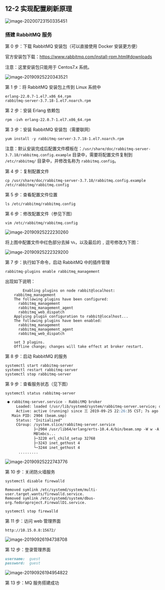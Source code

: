 ## 12-2 实现配置刷新原理

![image-20200723150335451](https://tva1.sinaimg.cn/large/008i3skNgy1gvu8860w1zj31py0sm78r.jpg)

### 搭建 RabbitMQ 服务

第 0 步：下载 RabbitMQ 安装包（可以直接使用 Docker 安装更方便）

官方安装包下载：https://www.rabbitmq.com/install-rpm.html#downloads

注意：这里安装包只能用于 Centos7.x 系统。


![image-20190925220343521](https://tva1.sinaimg.cn/large/008i3skNgy1gvu888kenfj317k04k3z6.jpg)



第 1 步：将 RabbitMQ 安装包上传到 Linux 系统中

```
erlang-22.0.7-1.el7.x86_64.rpm
rabbitmq-server-3.7.18-1.el7.noarch.rpm
```

第 2 步：安装 Erlang 依赖包

```
rpm -ivh erlang-22.0.7-1.el7.x86_64.rpm
```

第 3 步：安装 RabbitMQ 安装包（需要联网）

```
yum install -y rabbitmq-server-3.7.18-1.el7.noarch.rpm
```

注意：默认安装完成后配置文件模板在：`/usr/share/doc/rabbitmq-server-3.7.18/rabbitmq.config.example` 目录中，需要将配置文件复制到 `/etc/rabbitmq/` 目录中，并修改名称为 `rabbitmq.config`。

第 4 步：复制配置文件

```
cp /usr/share/doc/rabbitmq-server-3.7.18/rabbitmq.config.example /etc/rabbitmq/rabbitmq.config
```

第 5 步：查看配置文件位置

```
ls /etc/rabbitmq/rabbitmq.config
```

第 6 步：修改配置文件（参见下图）

```
vim /etc/rabbitmq/rabbitmq.config 
```


![image-20190925222230260](https://tva1.sinaimg.cn/large/008i3skNgy1gvu88ayegdj31mw0c2jwi.jpg)

将上图中配置文件中红色部分去掉 `%%`，以及最后的 `,` 逗号修改为下图：

![image-20190925222329200](https://tva1.sinaimg.cn/large/008i3skNgy1gvu88caofkj31my088tb2.jpg)

第 7 步：执行如下命令，启动 RabbitMQ 中的插件管理

```
rabbitmq-plugins enable rabbitmq_management
```

出现如下说明：

```
		Enabling plugins on node rabbit@localhost:
    rabbitmq_management
    The following plugins have been configured:
      rabbitmq_management
      rabbitmq_management_agent
      rabbitmq_web_dispatch
    Applying plugin configuration to rabbit@localhost...
    The following plugins have been enabled:
      rabbitmq_management
      rabbitmq_management_agent
      rabbitmq_web_dispatch

    set 3 plugins.
    Offline change; changes will take effect at broker restart.
```

第 8 步：启动 RabbitMQ 的服务

```
systemctl start rabbitmq-server
systemctl restart rabbitmq-server
systemctl stop rabbitmq-server
```

第 9 步：查看服务状态（见下图）

```
systemctl status rabbitmq-server
```








```markdown
 ● rabbitmq-server.service - RabbitMQ broker
     Loaded: loaded (/usr/lib/systemd/system/rabbitmq-server.service; disabled; vendor preset: disabled)
     Active: active (running) since 三 2019-09-25 22:26:35 CST; 7s ago
   Main PID: 2904 (beam.smp)
     Status: "Initialized"
     CGroup: /system.slice/rabbitmq-server.service
             ├─2904 /usr/lib64/erlang/erts-10.4.4/bin/beam.smp -W w -A 64 -MBas ageffcbf -MHas ageffcbf -
             MBlmbcs...
             ├─3220 erl_child_setup 32768
             ├─3243 inet_gethost 4
             └─3244 inet_gethost 4
      .........
```

![image-20190925222743776](https://tva1.sinaimg.cn/large/008i3skNgy1gvu88gpiivj31dh0u0wm1.jpg)

第 10 步：关闭防火墙服务

```
systemctl disable firewalld
```

```
Removed symlink /etc/systemd/system/multi-user.target.wants/firewalld.service.
Removed symlink /etc/systemd/system/dbus-org.fedoraproject.FirewallD1.service.
```



```
systemctl stop firewalld   
```

第 11 步：访问 web 管理界面

```
http://10.15.0.8:15672/
```

 ![image-20190926194738708](https://tva1.sinaimg.cn/large/008i3skNgy1gvu88kvjbsj320y0ggwgk.jpg)

第 12 步：登录管理界面

```markdown
username:  guest
password:  guest
```

![image-20190926194954822](https://tva1.sinaimg.cn/large/008i3skNgy1gvu88nkkv8j31n00u0wii.jpg)

第 13 步：MQ 服务搭建成功
